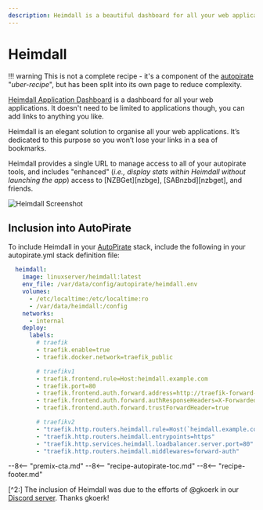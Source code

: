 ```yaml
---
description: Heimdall is a beautiful dashboard for all your web applications
---
```

# Heimdall

!!! warning
    This is not a complete recipe - it's a component of the [autopirate](/recipes/autopirate/) "_uber-recipe_", but has been split into its own page to reduce complexity.

[Heimdall Application Dashboard](https://heimdall.site/) is a dashboard for all your web applications. It doesn't need to be limited to applications though, you can add links to anything you like.

Heimdall is an elegant solution to organise all your web applications. It’s dedicated to this purpose so you won’t lose your links in a sea of bookmarks.

Heimdall provides a single URL to manage access to all of your autopirate tools, and includes "enhanced" (_i.e., display stats within Heimdall without launching the app_) access to [NZBGet][nzbge], [SABnzbd][nzbget], and friends.

![Heimdall Screenshot](../../images/heimdall.jpg)

## Inclusion into AutoPirate

To include Heimdall in your [AutoPirate](/recipes/autopirate/) stack, include the following in your autopirate.yml stack definition file:

```yaml
  heimdall:
    image: linuxserver/heimdall:latest
    env_file: /var/data/config/autopirate/heimdall.env
    volumes:
      - /etc/localtime:/etc/localtime:ro
      - /var/data/heimdall:/config
    networks:
      - internal
    deploy:
      labels:
        # traefik
        - traefik.enable=true
        - traefik.docker.network=traefik_public

        # traefikv1
        - traefik.frontend.rule=Host:heimdall.example.com
        - traefik.port=80
        - traefik.frontend.auth.forward.address=http://traefik-forward-auth:4181
        - traefik.frontend.auth.forward.authResponseHeaders=X-Forwarded-User
        - traefik.frontend.auth.forward.trustForwardHeader=true        

        # traefikv2
        - "traefik.http.routers.heimdall.rule=Host(`heimdall.example.com`)"
        - "traefik.http.routers.heimdall.entrypoints=https"
        - "traefik.http.services.heimdall.loadbalancer.server.port=80"
        - "traefik.http.routers.heimdall.middlewares=forward-auth"
```

--8<-- "premix-cta.md"
--8<-- "recipe-autopirate-toc.md"
--8<-- "recipe-footer.md"

[^2:] The inclusion of Heimdall was due to the efforts of @gkoerk in our [Discord server](http://chat.funkypenguin.co.nz). Thanks gkoerk!
